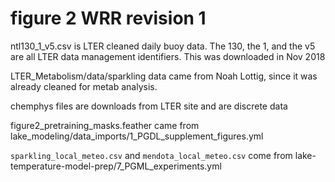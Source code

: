 # figure 2 WRR revision 1

ntl130_1_v5.csv is LTER cleaned daily buoy data. The 130, the 1, and the v5 are all LTER data management identifiers. This was downloaded in Nov 2018

LTER_Metabolism/data/sparkling data came from Noah Lottig, since it was already cleaned for metab analysis. 

chemphys files are downloads from LTER site and are discrete data

figure2_pretraining_masks.feather came from lake_modeling/data_imports/1_PGDL_supplement_figures.yml

`sparkling_local_meteo.csv` and `mendota_local_meteo.csv` come from lake-temperature-model-prep/7_PGML_experiments.yml

